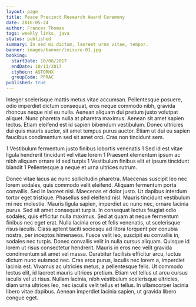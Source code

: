 ```yaml
---
layout: page
title: Peace Precinct Research Award Ceremony
date: 2016-05-24
author: Frances Thomas
tags: weekly links, java
status: published
summary: In sed mi dictum, laoreet urna vitae, tempor.
banner: images/banner/leisure-01.jpg
booking:
  startDate: 10/08/2017
  endDate: 10/13/2017
  ctyhocn: ASTORHX
  groupCode: PPRAC
published: true
---
```

Integer scelerisque mattis metus vitae accumsan. Pellentesque posuere, odio imperdiet dictum consequat, eros neque commodo nibh, gravida rhoncus neque nisl eu nulla. Aenean aliquam dui pretium justo volutpat aliquet. Nunc pharetra nulla at pharetra maximus. Aenean sit amet sapien lectus. Etiam eleifend est id sapien bibendum vestibulum. Donec ultricies dui quis mauris auctor, sit amet tempus purus auctor. Etiam ut dui eu sapien faucibus condimentum sed sit amet orci. Cras non tincidunt sem.

1 Vestibulum fermentum justo finibus lobortis venenatis
1 Sed id est vitae ligula hendrerit tincidunt vel vitae lorem
1 Praesent elementum ipsum ac nibh aliquam ornare id sed turpis
1 Vestibulum finibus elit et ipsum tincidunt blandit
1 Pellentesque a neque et urna ultrices rutrum.

Donec vitae lacus ac nunc sollicitudin pharetra. Maecenas suscipit leo nec lorem sodales, quis commodo velit eleifend. Aliquam fermentum porta convallis. Sed in laoreet nisi. Maecenas et dolor justo. Ut dapibus interdum tortor eget tristique. Phasellus sed eleifend nisl. Mauris tincidunt vestibulum mi nec molestie. Mauris ligula sapien, imperdiet ac nunc nec, ornare lacinia purus. Sed sit amet consequat turpis. In consequat lectus feugiat odio sodales, quis efficitur nulla maximus. Sed at quam at neque fermentum finibus nec eget erat. Nulla lacinia eros et felis venenatis, ut scelerisque risus iaculis. Class aptent taciti sociosqu ad litora torquent per conubia nostra, per inceptos himenaeos.
Fusce velit leo, suscipit eu convallis in, sodales nec turpis. Donec convallis velit in nulla cursus aliquam. Quisque id lorem ut risus consectetur hendrerit. Mauris in eros nec velit gravida condimentum sit amet vel massa. Curabitur facilisis efficitur arcu, luctus dictum nunc euismod nec. Cras eros purus, iaculis nec lorem a, imperdiet lacinia est. Vivamus ac ultricies metus, a pellentesque felis. Ut commodo lectus elit, id laoreet mauris ultrices pretium. Etiam vel tellus ut arcu cursus iaculis vel ut risus. Nullam lacinia, nibh vestibulum scelerisque ultricies, diam urna ultrices leo, nec iaculis velit tellus et tellus. In ullamcorper lacinia libero vitae dapibus. Aenean imperdiet lacinia sapien, ut gravida libero congue eget.
